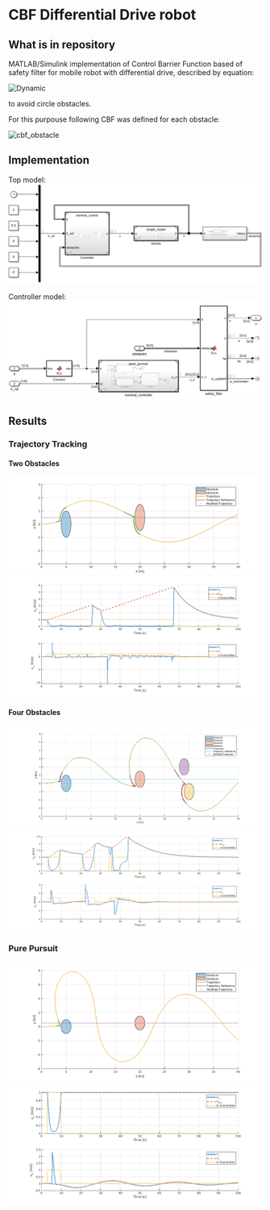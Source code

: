 # CBF Differential Drive robot

## What is in repository
MATLAB/Simulink implementation of Control Barrier Function based of safety filter for mobile robot  with differential drive, described by equation:

![Dynamic](https://latex.codecogs.com/svg.image?%5Cdot%7Bx%7D=%5Cbegin%7Bbmatrix%7D%5Ccos%7Bx_%7B3%7D%7D&0%5C%5C%5Csin%7Bx_%7B3%7D%7D&0%5C%5C0&1%5Cend%7Bbmatrix%7D%5Cbegin%7Bbmatrix%7Du_%7Bv%7D%5C%5Cu_%7B%5Comega%7D%5Cend%7Bbmatrix%7D,)

to avoid circle obstacles.

For this purpouse following CBF was defined for each obstacle:

![cbf_obstacle](https://latex.codecogs.com/svg.image?h_%7Bi%7D(x)=(x_%7B1%7D-x_%7B1%7D%5E%7Bo%7D)%5E2&plus;(x_%7B2%7D-x_%7B2%7D%5E%7Bo%7D)%5E2&plus;x_%7B3%7D%5E%7B2%7D-(R&plus;r)%5E2%20)

## Implementation
Top model:
![model](figures/model.png)

Controller model:
![controller_model](figures/controller_model.png)

## Results

### Trajectory Tracking

#### Two Obstacles
![trajectory](figures/two_obstacles.png)
![u](figures/u.png)

#### Four Obstacles
![four_obstacles_trajectory](figures/four_obstacles.png)
![four_obstacles_u](figures/four_obstacles_u.png)

### Pure Pursuit
![trajectory_pp](figures/two_obstacles_pp.png)
![u_pp](figures/u_pp.png)